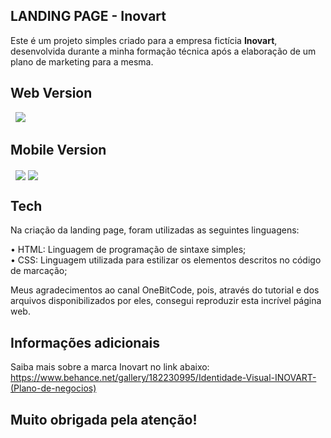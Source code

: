 ## LANDING PAGE - Inovart

Este é um projeto simples criado para a empresa fictícia <strong>Inovart</strong>, desenvolvida durante a minha formação técnica após a elaboração de um plano de marketing para a mesma.

## Web Version
&nbsp;
<img src="https://github.com/alvesmgiovana/landing-page-inovart/assets/146298988/368e5c66-2373-45da-9e23-e62d96621368"> &nbsp;

## Mobile Version
&nbsp;
<img align="center" src="https://github.com/alvesmgiovana/landing-page-inovart/assets/146298988/ba65e84d-34f3-4444-bdca-db31ee1584ae"> 
<img align="center" src="https://github.com/alvesmgiovana/landing-page-inovart/assets/146298988/badb26f3-9172-4ae2-bd02-0cfd304145c7"> &nbsp;

## Tech
Na criação da landing page, foram utilizadas as seguintes linguagens:

• HTML: Linguagem de programação de sintaxe simples;
<br>
• CSS: Linguagem utilizada para estilizar os elementos descritos no código de marcação;

Meus agradecimentos ao canal OneBitCode, pois, através do tutorial e dos arquivos disponibilizados por eles, consegui reproduzir esta incrível página web.
&nbsp;

## Informações adicionais
Saiba mais sobre a marca Inovart no link abaixo:
<br>
https://www.behance.net/gallery/182230995/Identidade-Visual-INOVART-(Plano-de-negocios)

## Muito obrigada pela atenção!
